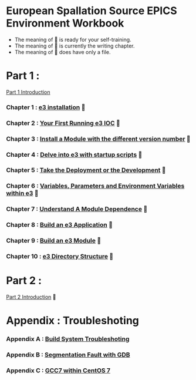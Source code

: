 European Spallation Source EPICS Environment Workbook
==
* The meaning of :book: is ready for your self-training.
* The meaning of :pencil: is currently the writing chapter.
* The meaning of :construction: does have only a file.

# Part 1 : 

[Part 1 Introduction](intropart1.md)

### Chapter 1 : [e3 installation](chapter1.md) :book:
### Chapter 2 : [Your First Running e3 IOC](chapter2.md) :book:
### Chapter 3 : [Install a Module with the different version number](chapter3.md) :book:
### Chapter 4 : [Delve into e3 with startup scripts](chapter4.md) :book:
### Chapter 5 : [Take the Deployment or the Development](chapter5.md) :book:
### Chapter 6 : [Variables, Parameters and Environment Variables within e3](chapter6.md) :book:
### Chapter 7 : [Understand A Module Dependence](chapter7.md) :book:
### Chapter 8 : [Build an e3 Application](chapter8.md) :book:
### Chapter 9 : [Build an e3 Module](chapter9.md) :pencil:
### Chapter 10 : [e3 Directory Structure](chapter10.md) :construction: 


# Part 2 : 

[Part 2 Introduction](intropart2.md) :construction: 

# Appendix : Troubleshoting

### Appendix A : [Build System Troubleshoting](appendixA.md)
### Appendix B : [Segmentation Fault with GDB](appendixB.md)
### Appendix C : [GCC7 within CentOS 7](appendixC.md)

<!-- # Part 2 :  -->

<!-- ## Chapter 10 -->
<!-- [Dependence, Dependence, and Dependence](9.md) -->


<!-- ## Chapter X -->
<!-- [Release Rule](11.md) -->

<!-- ## Chapter X -->
<!-- [Work with EPICS Community](12.md) -->




<!-- ## Other Subjects  -->
<!-- * Multiple e3s in a host -->
<!-- * Hidden makefile rules (db, hdrs, vlibs, epics, and so on) -->
<!-- * setE3env.bash -->
<!-- * e3.bash -->
<!-- * supplement tools (epics_NIOCs, pkg_automation, pciids, etherlabmaster, etc) -->
<!-- * sequencer -->
<!-- * db, template, subst files (inflating...) -->
<!-- * e3 configuration variables -->
<!-- * e3 building system -->
<!-- * systemd  -->
<!-- * require  -->
